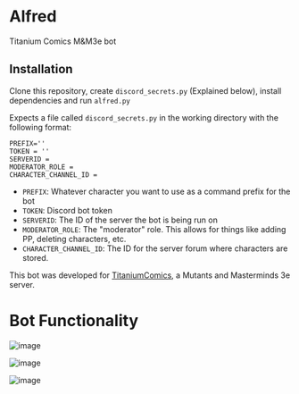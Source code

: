 # Alfred
Titanium Comics M&amp;M3e bot

## Installation
Clone this repository, create `discord_secrets.py` (Explained below), install dependencies and run `alfred.py`


Expects a file called `discord_secrets.py` in the working directory with the following format:

```
PREFIX=''
TOKEN = ''
SERVERID = 
MODERATOR_ROLE = 
CHARACTER_CHANNEL_ID = 
```

* `PREFIX`: Whatever character you want to use as a command prefix for the bot
* `TOKEN`: Discord bot token
* `SERVERID`: The ID of the server the bot is being run on
* `MODERATOR_ROLE`: The "moderator" role.  This allows for things like adding PP, deleting characters, etc.
* `CHARACTER_CHANNEL_ID`: The ID for the server forum where characters are stored.


This bot was developed for [TitaniumComics](https://discord.gg/jdEYWRA4h7), a Mutants and Masterminds 3e server.

# Bot Functionality
![image](https://github.com/uncleurdnot/Alfred/assets/20001428/9b794996-4905-41ca-9942-6fd1dbaea2f0)

![image](https://github.com/uncleurdnot/Alfred/assets/20001428/dfd9a9a4-a991-4eb7-b635-e0834046874f)

![image](https://github.com/uncleurdnot/Alfred/assets/20001428/4d02c55a-a3b4-4fd1-a7fc-7c07d3751e04)
